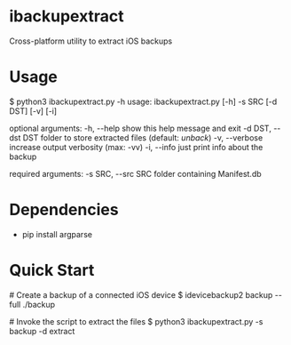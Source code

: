# ibackupextract
Cross-platform utility to extract iOS backups

# Usage
$ python3 ibackupextract.py -h
usage: ibackupextract.py [-h] -s SRC [-d DST] [-v] [-i]

optional arguments:
  -h, --help         show this help message and exit
  -d DST, --dst DST  folder to store extracted files (default: _unback_)
  -v, --verbose      increase output verbosity (max: -vv)
  -i, --info         just print info about the backup

required arguments:
  -s SRC, --src SRC  folder containing Manifest.db

# Dependencies
* pip install argparse

# Quick Start
\# Create a backup of a connected iOS device
$ idevicebackup2 backup --full ./backup

\# Invoke the script to extract the files
$ python3 ibackupextract.py -s backup -d extract
